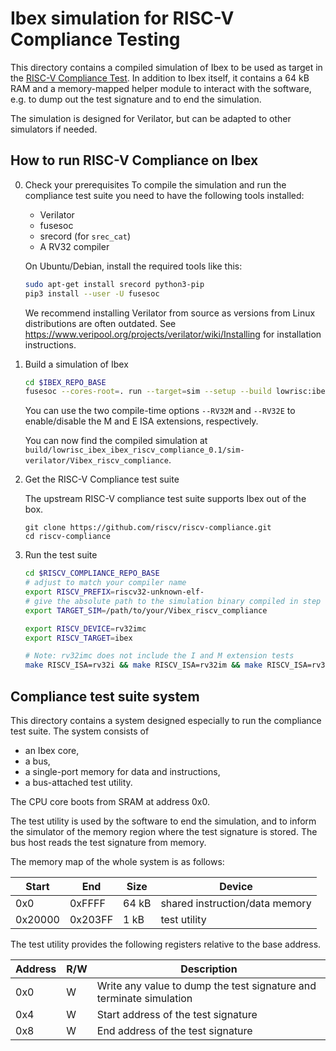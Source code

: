 Ibex simulation for RISC-V Compliance Testing
=============================================

This directory contains a compiled simulation of Ibex to be used as target
in the [RISC-V Compliance Test](https://github.com/riscv/riscv-compliance).
In addition to Ibex itself, it contains a 64 kB RAM and a memory-mapped helper
module to interact with the software, e.g. to dump out the test signature and to
end the simulation.

The simulation is designed for Verilator, but can be adapted to other simulators
if needed.

How to run RISC-V Compliance on Ibex
------------------------------------

0. Check your prerequisites
   To compile the simulation and run the compliance test suite you need to
   have the following tools installed:
   - Verilator
   - fusesoc
   - srecord (for `srec_cat`)
   - A RV32 compiler

   On Ubuntu/Debian, install the required tools like this:

   ```sh
   sudo apt-get install srecord python3-pip
   pip3 install --user -U fusesoc
   ```

   We recommend installing Verilator from source as versions from Linux
   distributions are often outdated. See
   https://www.veripool.org/projects/verilator/wiki/Installing for installation
   instructions.

1. Build a simulation of Ibex

   ```sh
   cd $IBEX_REPO_BASE
   fusesoc --cores-root=. run --target=sim --setup --build lowrisc:ibex:ibex_riscv_compliance --RV32M=1 --RV32E=0
   ```

   You can use the two compile-time options `--RV32M` and `--RV32E` to
   enable/disable the M and E ISA extensions, respectively.

   You can now find the compiled simulation at `build/lowrisc_ibex_ibex_riscv_compliance_0.1/sim-verilator/Vibex_riscv_compliance`.

2. Get the RISC-V Compliance test suite

   The upstream RISC-V compliance test suite supports Ibex out of the box.

   ```
   git clone https://github.com/riscv/riscv-compliance.git
   cd riscv-compliance
   ```

3. Run the test suite
   ```sh
   cd $RISCV_COMPLIANCE_REPO_BASE
   # adjust to match your compiler name
   export RISCV_PREFIX=riscv32-unknown-elf-
   # give the absolute path to the simulation binary compiled in step 1
   export TARGET_SIM=/path/to/your/Vibex_riscv_compliance

   export RISCV_DEVICE=rv32imc
   export RISCV_TARGET=ibex

   # Note: rv32imc does not include the I and M extension tests
   make RISCV_ISA=rv32i && make RISCV_ISA=rv32im && make RISCV_ISA=rv32imc
   ```

Compliance test suite system
----------------------------

This directory contains a system designed especially to run the compliance test
suite. The system consists of

- an Ibex core,
- a bus,
- a single-port memory for data and instructions,
- a bus-attached test utility.

The CPU core boots from SRAM at address 0x0.

The test utility is used by the software to end the simulation, and to inform
the simulator of the memory region where the test signature is stored.
The bus host reads the test signature from memory.

The memory map of the whole system is as follows:

| Start   | End     | Size  | Device                         |
|---------|---------|-------|--------------------------------|
| 0x0     | 0xFFFF  | 64 kB | shared instruction/data memory |
| 0x20000 | 0x203FF | 1 kB  | test utility                   |


The test utility provides the following registers relative to the base address.

| Address | R/W | Description                                                         |
|---------|-----|---------------------------------------------------------------------|
| 0x0     | W   | Write any value to dump the test signature and terminate simulation |
| 0x4     | W   | Start address of the test signature                                 |
| 0x8     | W   | End address of the test signature                                   |
